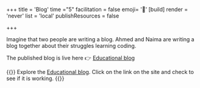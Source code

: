 +++
title = 'Blog'
time ="5"
facilitation = false
emoji= '📝'
[build]
  render = 'never'
  list = 'local'
  publishResources = false

+++

Imagine that two people are writing a blog.
Ahmed and Naima are writing a blog together about their struggles learning coding.

The published blog is live here 👉 [Educational blog](https://git-demo-week1.netlify.app/)

{{<note type="exercise" title="exercise 1.1">}}
Explore the [Educational blog](https://git-demo-week1.netlify.app/). Click on the link on the site and check to see if it is working.
{{</note>}}
